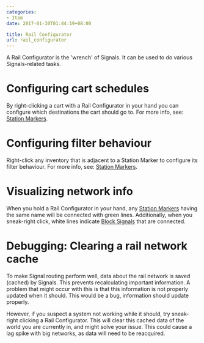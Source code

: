 ```yaml
---
categories:
- Item
date: 2017-01-30T01:44:19+08:00

title: Rail Configurator
url: rail_configurator
---
```


A Rail Configurator is the 'wrench' of Signals. It can be used to do various Signals-related tasks.

# Configuring cart schedules

By right-clicking a cart with a Rail Configurator in your hand you can configure which destinations the cart should go to. For more info, see: [Station Markers](/station_marker).

# Configuring filter behaviour

Right-click any inventory that is adjacent to a Station Marker to configure its filter behaviour. For more info, see: [Station Markers](/station_marker).

# Visualizing network info

When you hold a Rail Configurator in your hand, any [Station Markers](/station_marker) having the same name will be connected with green lines. Additionally, when you sneak-right click, white lines indicate [Block Signals](/block_signal) that are connected.

# Debugging: Clearing a rail network cache

To make Signal routing perform well, data about the rail network is saved (cached) by Signals. This prevents recalculating important information. A problem that might occur with this is that this information is not properly updated when it should. This would be a bug, information should update properly.

However, if you suspect a system not working while it should, try sneak-right clicking a Rail Configurator. This will clear this cached data of the world you are currently in, and might solve your issue. This could cause a lag spike with big networks, as data will need to be reacquired.